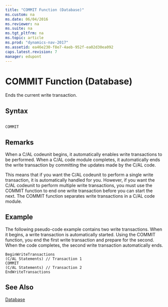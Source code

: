 ```yaml
---
title: "COMMIT Function (Database)"
ms.custom: na
ms.date: 06/04/2016
ms.reviewer: na
ms.suite: na
ms.tgt_pltfrm: na
ms.topic: article
ms.prod: "dynamics-nav-2017"
ms.assetid: ea46e230-f8e7-4aeb-952f-ea02d30ea092
caps.latest.revision: 7
manager: edupont
---
```

# COMMIT Function (Database)
Ends the current write transaction.  
  
## Syntax  
  
```  
  
COMMIT  
```  
  
## Remarks  
 When a C/AL codeunit begins, it automatically enables write transactions to be performed. When a C/AL code module completes, it automatically ends the write transaction by committing the updates made by the C/AL code.  
  
 This means that if you want the C/AL codeunit to perform a single write transaction, it is automatically handled for you. However, if you want the C/AL codeunit to perform multiple write transactions, you must use the COMMIT function to end one write transaction before you can start the next. The COMMIT function separates write transactions in a C/AL code module.  
  
## Example  
 The following pseudo-code example contains two write transactions. When it begins, a write transaction is automatically started. Using the COMMIT function, you end the first write transaction and prepare for the second. When the code completes, the second write transaction automatically ends.  
  
```  
BeginWriteTransactions  
(C/AL Statements) // Transaction 1  
COMMIT  
(C/AL Statements) // Transaction 2  
EndWriteTransactions   
```  
  
## See Also  
 [Database](Database.md)